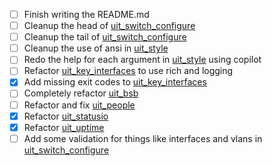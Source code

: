- [ ] Finish writing the README.md
- [ ] Cleanup the head of [uit_switch_configure](uit_switch_configure.py)
- [ ] Cleanup the tail of [uit_switch_configure](uit_switch_configure.py)
- [ ] Cleanup the use of ansi in [uit_style](uit_style.py)
- [ ] Redo the help for each argument in [uit_style](uit_style.py) using copilot
- [ ] Refactor [uit_key_interfaces](uit_key_interfaces.py) to use rich and logging
- [X] Add missing exit codes to [uit_key_interfaces](uit_key_interfaces.py)
- [ ] Completely refactor [uit_bsb](uit_bsb.py)
- [ ] Refactor and fix [uit_people](uit_people)
- [X] Refactor [uit_statusio](uit_statusio)
- [X] Refactor [uit_uptime](uit_uptime)
- [ ] Add some validation for things like interfaces and vlans in [uit_switch_configure](uit_switch_configure.py)
